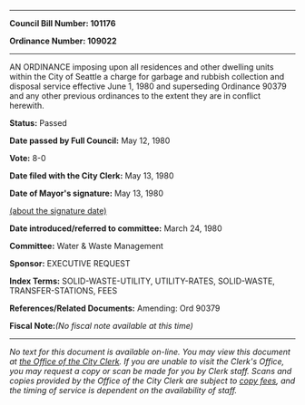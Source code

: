 

********

**Council Bill Number: 101176**
   
**Ordinance Number: 109022**
********

 AN ORDINANCE imposing upon all residences and other dwelling units within the City of Seattle a charge for garbage and rubbish collection and disposal service effective June 1, 1980 and superseding Ordinance 90379 and any other previous ordinances to the extent they are in conflict herewith.

**Status:** Passed
   
**Date passed by Full Council:** May 12, 1980
   
**Vote:** 8-0
   
**Date filed with the City Clerk:** May 13, 1980
   
**Date of Mayor's signature:** May 13, 1980
   
[(about the signature date)](/~public/approvaldate.htm)
   
   
   
**Date introduced/referred to committee:** March 24, 1980
   
**Committee:** Water & Waste Management
   
**Sponsor:** EXECUTIVE REQUEST
   
   
**Index Terms:** SOLID-WASTE-UTILITY, UTILITY-RATES, SOLID-WASTE, TRANSFER-STATIONS, FEES

**References/Related Documents:** Amending: Ord 90379

**Fiscal Note:**_(No fiscal note available at this time)_
********

_No text for this document is available on-line. You may view this document at [the Office of the City Clerk](http://www.seattle.gov/leg/clerk/contactUs.htm). If you are unable to visit the Clerk's Office, you may request a copy or scan be made for you by Clerk staff. Scans and copies provided by the Office of the City Clerk are subject to [copy fees](http://clerk.seattle.gov/~public/clerkfees.htm), and the timing of service is dependent on the availability of staff._


